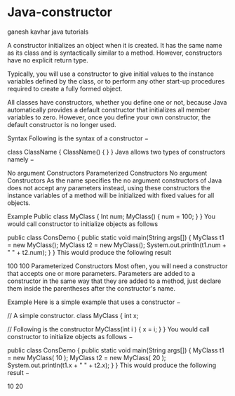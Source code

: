 # Java-constructor
ganesh kavhar java tutorials


A constructor initializes an object when it is created. It has the same name as its class and is syntactically similar to a method. However, constructors have no explicit return type.

Typically, you will use a constructor to give initial values to the instance variables defined by the class, or to perform any other start-up procedures required to create a fully formed object.

All classes have constructors, whether you define one or not, because Java automatically provides a default constructor that initializes all member variables to zero. However, once you define your own constructor, the default constructor is no longer used.

Syntax
Following is the syntax of a constructor −

class ClassName {
   ClassName() {
   }
}
Java allows two types of constructors namely −

No argument Constructors
Parameterized Constructors
No argument Constructors
As the name specifies the no argument constructors of Java does not accept any parameters instead, using these constructors the instance variables of a method will be initialized with fixed values for all objects.

Example
Public class MyClass {
   Int num;
   MyClass() {
      num = 100;
   }
}
You would call constructor to initialize objects as follows

public class ConsDemo {
   public static void main(String args[]) {
      MyClass t1 = new MyClass();
      MyClass t2 = new MyClass();
      System.out.println(t1.num + " " + t2.num);
   }
}
This would produce the following result

100 100
Parameterized Constructors
Most often, you will need a constructor that accepts one or more parameters. Parameters are added to a constructor in the same way that they are added to a method, just declare them inside the parentheses after the constructor's name.

Example
Here is a simple example that uses a constructor −

// A simple constructor.
class MyClass {
   int x;
   
   // Following is the constructor
   MyClass(int i ) {
      x = i;
   }
}
You would call constructor to initialize objects as follows −

public class ConsDemo {
   public static void main(String args[]) {
      MyClass t1 = new MyClass( 10 );
      MyClass t2 = new MyClass( 20 );
      System.out.println(t1.x + " " + t2.x);
   }
}
This would produce the following result −

10 20
